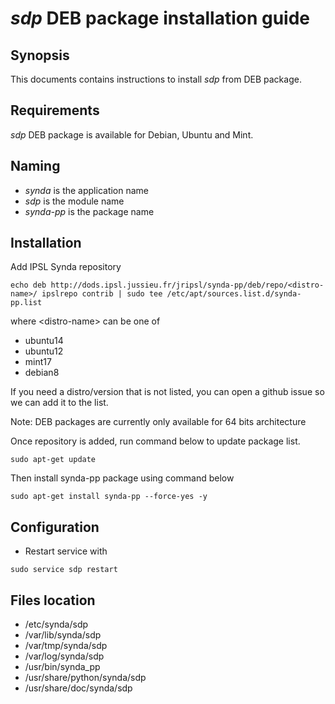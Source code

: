 # *sdp* DEB package installation guide

## Synopsis

This documents contains instructions to install *sdp* from DEB package.

## Requirements

*sdp* DEB package is available for Debian, Ubuntu and Mint.

## Naming

* *synda* is the application name
* *sdp* is the module name
* *synda-pp* is the package name

## Installation

Add IPSL Synda repository

```
echo deb http://dods.ipsl.jussieu.fr/jripsl/synda-pp/deb/repo/<distro-name>/ ipslrepo contrib | sudo tee /etc/apt/sources.list.d/synda-pp.list
```

where &lt;distro-name&gt; can be one of

* ubuntu14
* ubuntu12
* mint17
* debian8

If you need a distro/version that is not listed, you can open a github issue so we can add it to the list.

Note: DEB packages are currently only available for 64 bits architecture

Once repository is added, run command below to update package list.

```
sudo apt-get update
```

Then install synda-pp package using command below

```
sudo apt-get install synda-pp --force-yes -y
```

## Configuration

* Restart service with

```
sudo service sdp restart
```

## Files location

* /etc/synda/sdp
* /var/lib/synda/sdp
* /var/tmp/synda/sdp
* /var/log/synda/sdp
* /usr/bin/synda_pp
* /usr/share/python/synda/sdp
* /usr/share/doc/synda/sdp
